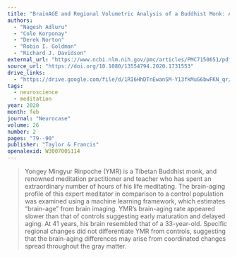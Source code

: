 ```yaml
---
title: "BrainAGE and Regional Volumetric Analysis of a Buddhist Monk: A Longitudinal MRI Case Study"
authors:
  - "Nagesh Adluru"
  - "Cole Korponay"
  - "Derek Norton"
  - "Robin I. Goldman"
  - "Richard J. Davidson"
external_url: "https://www.ncbi.nlm.nih.gov/pmc/articles/PMC7150651/pdf/nihms-1564925.pdf"
source_url: "https://doi.org/10.1080/13554794.2020.1731553"
drive_links:
  - "https://drive.google.com/file/d/1RI6HhDTnEwanSM-Y13fkMuG6bwFKN_qr/view?usp=drivesdk"
tags:
  - neuroscience
  - meditation
year: 2020
month: feb
journal: "Neurocase"
volume: 26
number: 2
pages: "79--90"
publisher: "Taylor & Francis"
openalexid: W3007005114
---
```


> Yongey Mingyur Rinpoche (YMR) is a Tibetan Buddhist monk, and renowned meditation practitioner and teacher who has spent an extraordinary number of hours of his life meditating.
> The brain-aging profile of this expert meditator in comparison to a control population was examined using a machine learning framework, which estimates “brain-age” from brain imaging.
> YMR’s brain-aging rate appeared slower than that of controls suggesting early maturation and delayed aging.
> At 41 years, his brain resembled that of a 33-year-old.
> Specific regional changes did not differentiate YMR from controls, suggesting that the brain-aging differences may arise from coordinated changes spread throughout the gray matter.
